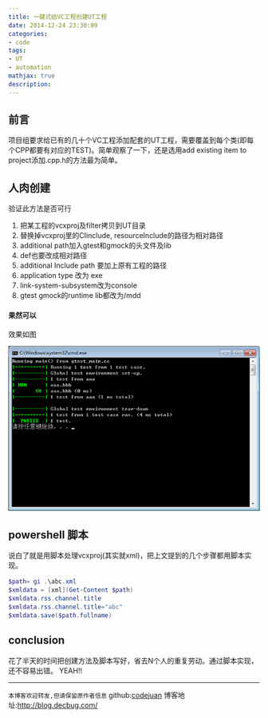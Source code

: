 ```yaml
---
title: 一键式给VC工程创建UT工程
date: 2014-12-24 23:30:09
categories:
- code
tags: 
- UT
- automation
mathjax: true
description:
---
```



## 前言
项目组要求给已有的几十个VC工程添加配套的UT工程，需要覆盖到每个类(即每个CPP都要有对应的TEST)。简单观察了一下，还是选用add existing item to project添加.cpp.h的方法最为简单。

## 人肉创建
验证此方法是否可行

1. 把某工程的vcxproj及filter拷贝到UT目录
2. 替换掉vcxproj里的CIinclude, resourceInclude的路径为相对路径
3. additional path加入gtest和gmock的头文件及lib
4. def也要改成相对路径
5. additional Include path 要加上原有工程的路径
6. application type 改为 exe
7. link-system-subsystem改为console
8. gtest gmock的runtime lib都改为/mdd

<!--more-->

#### 果然可以

效果如图

![](https://github.com/CodeJuan/codejuan.github.io/raw/master/images/blog/ut_migrate/UT_gtest.png)


## powershell 脚本

说白了就是用脚本处理vcxproj(其实就xml)，把上文提到的几个步骤都用脚本实现。

``` powershell  
$path= gi .\abc.xml
$xmldata = [xml](Get-Content $path)
$xmldata.rss.channel.title
$xmldata.rss.channel.title="abc"
$xmldata.save($path.fullname)
```  

## conclusion

花了半天的时间把创建方法及脚本写好，省去N个人的重复劳动。通过脚本实现，还不容易出错。
YEAH!!


-----------------------

`本博客欢迎转发,但请保留原作者信息`
github:[codejuan](https://github.com/CodeJuan)
博客地址:http://blog.decbug.com/

